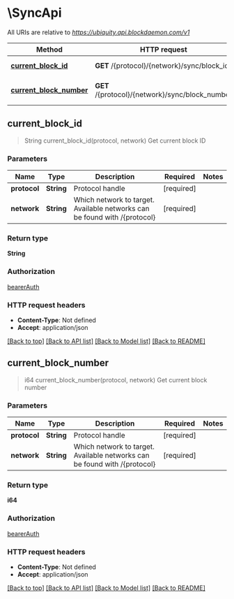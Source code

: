 # \SyncApi

All URIs are relative to *https://ubiquity.api.blockdaemon.com/v1*

Method | HTTP request | Description
------------- | ------------- | -------------
[**current_block_id**](SyncApi.md#current_block_id) | **GET** /{protocol}/{network}/sync/block_id | Get current block ID
[**current_block_number**](SyncApi.md#current_block_number) | **GET** /{protocol}/{network}/sync/block_number | Get current block number



## current_block_id

> String current_block_id(protocol, network)
Get current block ID

### Parameters


Name | Type | Description  | Required | Notes
------------- | ------------- | ------------- | ------------- | -------------
**protocol** | **String** | Protocol handle | [required] |
**network** | **String** | Which network to target. Available networks can be found with /{protocol} | [required] |

### Return type

**String**

### Authorization

[bearerAuth](../README.md#bearerAuth)

### HTTP request headers

- **Content-Type**: Not defined
- **Accept**: application/json

[[Back to top]](#) [[Back to API list]](../README.md#documentation-for-api-endpoints) [[Back to Model list]](../README.md#documentation-for-models) [[Back to README]](../README.md)


## current_block_number

> i64 current_block_number(protocol, network)
Get current block number

### Parameters


Name | Type | Description  | Required | Notes
------------- | ------------- | ------------- | ------------- | -------------
**protocol** | **String** | Protocol handle | [required] |
**network** | **String** | Which network to target. Available networks can be found with /{protocol} | [required] |

### Return type

**i64**

### Authorization

[bearerAuth](../README.md#bearerAuth)

### HTTP request headers

- **Content-Type**: Not defined
- **Accept**: application/json

[[Back to top]](#) [[Back to API list]](../README.md#documentation-for-api-endpoints) [[Back to Model list]](../README.md#documentation-for-models) [[Back to README]](../README.md)

